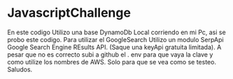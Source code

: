 # JavascriptChallenge

En este codigo
Utilizo una base DynamoDb Local corriendo en mi Pc, asi se probo este codigo.
Para utilizar el GoogleSearch Utilizo un modulo SerpApi Google Search Engine REsults API.  (Saque una keyApi gratuita limitada).
A pesar que no es correcto subi a github el . env para que vaya la clave y como utilize los nombres de AWS.  Solo para que se vea como se testeo.
Saludos.
